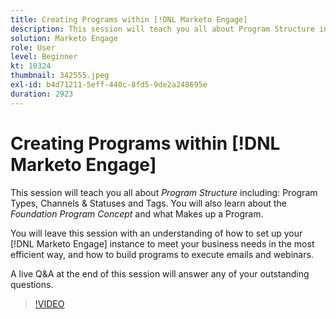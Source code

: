 ```yaml
---
title: Creating Programs within [!DNL Marketo Engage]
description: This session will teach you all about Program Structure including Program Types, Channels & Statuses and Tags.
solution: Marketo Engage
role: User
level: Beginner
kt: 10324
thumbnail: 342555.jpeg
exl-id: b4d71211-5eff-440c-8fd5-9de2a248695e
duration: 2923
---
```

# Creating Programs within [!DNL Marketo Engage]

This session will teach you all about *Program Structure* including: Program Types, Channels & Statuses and Tags. You will also learn about the *Foundation Program Concept* and what Makes up a Program.

You will leave this session with an understanding of how to set up your [!DNL Marketo Engage] instance to meet your business needs in the most efficient way, and how to build programs to execute emails and webinars.

A live Q&A at the end of this session will answer any of your outstanding questions.

>[!VIDEO](https://video.tv.adobe.com/v/342555/?quality=12&learn=on)
